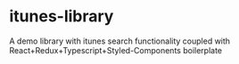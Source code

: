 # itunes-library
A demo library with itunes search functionality coupled with React+Redux+Typescript+Styled-Components boilerplate
